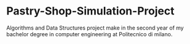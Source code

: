 # Pastry-Shop-Simulation-Project
Algorithms and Data Structures project make in the second year of my bachelor degree in computer engineering at Politecnico di milano.
